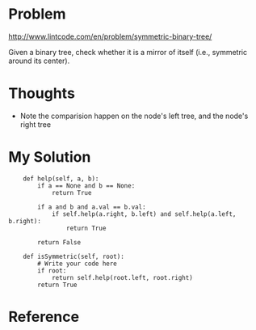 # Problem

http://www.lintcode.com/en/problem/symmetric-binary-tree/

Given a binary tree, check whether it is a mirror of itself (i.e., symmetric around its center).

# Thoughts

- Note the comparision happen on the node's left tree, and the node's right tree

# My Solution

```
    def help(self, a, b):
        if a == None and b == None:
            return True
        
        if a and b and a.val == b.val:
            if self.help(a.right, b.left) and self.help(a.left, b.right):
                return True
        
        return False
    
    def isSymmetric(self, root):
        # Write your code here
        if root:
            return self.help(root.left, root.right)
        return True
```

# Reference

